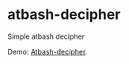 # atbash-decipher

Simple atbash decipher

Demo: [Atbash-decipher](http://atbash-decipher.jakubemfoto.pl).
